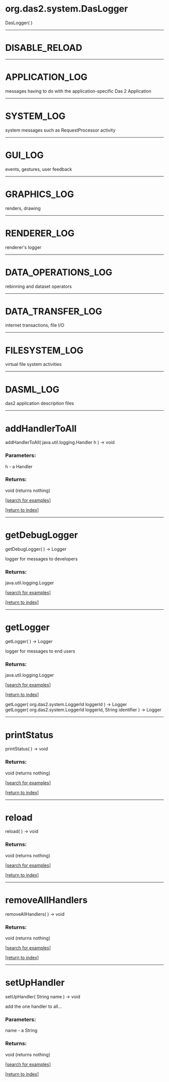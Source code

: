 # org.das2.system.DasLogger
DasLogger( )


***
<a name="DISABLE_RELOAD"></a>
# DISABLE_RELOAD



***
<a name="APPLICATION_LOG"></a>
# APPLICATION_LOG

messages having to do with the application-specific Das 2 Application

***
<a name="SYSTEM_LOG"></a>
# SYSTEM_LOG

system messages such as RequestProcessor activity

***
<a name="GUI_LOG"></a>
# GUI_LOG

events, gestures, user feedback

***
<a name="GRAPHICS_LOG"></a>
# GRAPHICS_LOG

renders, drawing

***
<a name="RENDERER_LOG"></a>
# RENDERER_LOG

renderer's logger

***
<a name="DATA_OPERATIONS_LOG"></a>
# DATA_OPERATIONS_LOG

rebinning  and dataset operators

***
<a name="DATA_TRANSFER_LOG"></a>
# DATA_TRANSFER_LOG

internet transactions, file I/O

***
<a name="FILESYSTEM_LOG"></a>
# FILESYSTEM_LOG

virtual file system activities

***
<a name="DASML_LOG"></a>
# DASML_LOG

das2 application description files

***
<a name="addHandlerToAll"></a>
# addHandlerToAll
addHandlerToAll( java.util.logging.Handler h ) &rarr; void



### Parameters:
h - a Handler

### Returns:
void (returns nothing)


<a href="https://github.com/autoplot/dev/search?q=addHandlerToAll&unscoped_q=addHandlerToAll">[search for examples]</a>

<a href="https://github.com/autoplot/documentation/blob/master/javadoc/index-all.md">[return to index]</a>

***
<a name="getDebugLogger"></a>
# getDebugLogger
getDebugLogger(  ) &rarr; Logger

logger for messages to developers

### Returns:
java.util.logging.Logger


<a href="https://github.com/autoplot/dev/search?q=getDebugLogger&unscoped_q=getDebugLogger">[search for examples]</a>

<a href="https://github.com/autoplot/documentation/blob/master/javadoc/index-all.md">[return to index]</a>

***
<a name="getLogger"></a>
# getLogger
getLogger(  ) &rarr; Logger

logger for messages to end users

### Returns:
java.util.logging.Logger


<a href="https://github.com/autoplot/dev/search?q=getLogger&unscoped_q=getLogger">[search for examples]</a>

<a href="https://github.com/autoplot/documentation/blob/master/javadoc/index-all.md">[return to index]</a>

getLogger( org.das2.system.LoggerId loggerId ) &rarr; Logger<br>
getLogger( org.das2.system.LoggerId loggerId, String identifier ) &rarr; Logger<br>
***
<a name="printStatus"></a>
# printStatus
printStatus(  ) &rarr; void



### Returns:
void (returns nothing)


<a href="https://github.com/autoplot/dev/search?q=printStatus&unscoped_q=printStatus">[search for examples]</a>

<a href="https://github.com/autoplot/documentation/blob/master/javadoc/index-all.md">[return to index]</a>

***
<a name="reload"></a>
# reload
reload(  ) &rarr; void



### Returns:
void (returns nothing)


<a href="https://github.com/autoplot/dev/search?q=reload&unscoped_q=reload">[search for examples]</a>

<a href="https://github.com/autoplot/documentation/blob/master/javadoc/index-all.md">[return to index]</a>

***
<a name="removeAllHandlers"></a>
# removeAllHandlers
removeAllHandlers(  ) &rarr; void



### Returns:
void (returns nothing)


<a href="https://github.com/autoplot/dev/search?q=removeAllHandlers&unscoped_q=removeAllHandlers">[search for examples]</a>

<a href="https://github.com/autoplot/documentation/blob/master/javadoc/index-all.md">[return to index]</a>

***
<a name="setUpHandler"></a>
# setUpHandler
setUpHandler( String name ) &rarr; void

add the one handler to all...

### Parameters:
name - a String

### Returns:
void (returns nothing)


<a href="https://github.com/autoplot/dev/search?q=setUpHandler&unscoped_q=setUpHandler">[search for examples]</a>

<a href="https://github.com/autoplot/documentation/blob/master/javadoc/index-all.md">[return to index]</a>

